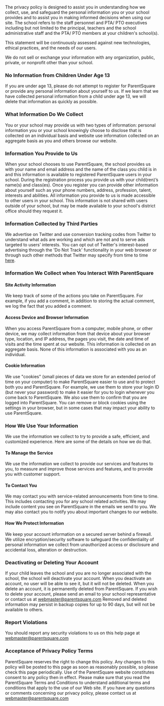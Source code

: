 <div class="static-content">

The privacy policy is designed to assist you in understanding how we collect, use, and safeguard the personal information you or your school provides and to assist you in making informed decisions when using our site. The school refers to the staff personnel and PTA/ PTO executives including but not limited to the principal, teachers and the school administrative staff and the PTA/ PTO members at your children's school(s).

This statement will be continuously assessed against new technologies, ethical practices, and the needs of our users.

We do not sell or exchange your information with any organization, public, private, or nonprofit other than your school.

### No Information from Children Under Age 13

If you are under age 13, please do not attempt to register for ParentSquare or provide any personal information about yourself to us. If we learn that we have collected personal information from a child under age 13, we will delete that information as quickly as possible.

### What Information Do We Collect

You or your school may provide us with two types of information: personal information you or your school knowingly choose to disclose that is collected on an individual basis and website use information collected on an aggregate basis as you and others browse our website.

### Information You Provide to Us

When your school chooses to use ParentSquare, the school provides us with your name and email address and the name of the class you child is in and this information is available to registered ParentSquare users in your school. During the registration process you provide us with your child(ren)’s name(s) and class(es). Once you register you can provide other information about yourself such as your phone numbers, address, profession, talent, interests and abilities. All information you provide to us is made accessible to other users in your school. This information is not shared with users outside of your school, but may be made available to your school's district office should they request it.

### Information Collected by Third Parties

We advertise on Twitter and use conversion tracking codes from Twitter to understand what ads are working and which are not and to serve ads targeted to users’ interests. You can opt out of Twitter's interest-based advertising through the 'Do Not Track' functionality in your web browser or through such other methods that Twitter may specify from time to time [here](https://support.twitter.com/articles/20170405)<a>.</a>

<a>

### Information We Collect when You Interact With ParentSquare

#### Site Activity Information

We keep track of some of the actions you take on ParentSquare. For example, if you add a comment, in addition to storing the actual comment, we log the fact that you added a comment.

#### Access Device and Browser Information

When you access ParentSquare from a computer, mobile phone, or other device, we may collect information from that device about your browser type, location, and IP address, the pages you visit, the date and time of visits and the time spent at our website. This information is collected on an aggregate basis. None of this information is associated with you as an individual.

#### Cookie Information

We use "cookies" (small pieces of data we store for an extended period of time on your computer) to make ParentSquare easier to use and to protect both you and ParentSquare. For example, we use them to store your login ID (but never your password) to make it easier for you to login whenever you come back to ParentSquare. We also use them to confirm that you are logged into ParentSquare. You can remove or block cookies using the settings in your browser, but in some cases that may impact your ability to use ParentSquare.

### How We Use Your Information

We use the information we collect to try to provide a safe, efficient, and customized experience. Here are some of the details on how we do that.

#### To Manage the Service

We use the information we collect to provide our services and features to you, to measure and improve those services and features, and to provide you with customer support.

#### To Contact You

We may contact you with service-related announcements from time to time. This includes contacting you for any school related activities. We may include content you see on ParentSquare in the emails we send to you. We may also contact you to notify you about important changes to our website.

#### How We Protect Information

We keep your account information on a secured server behind a firewall. We utilize encryption/security software to safeguard the confidentiality of personal information we collect from unauthorized access or disclosure and accidental loss, alteration or destruction.

### Deactivating or Deleting Your Account

</a>

<a>If your child leaves the school and you are no longer associated with the school, the school will deactivate your account. When you deactivate an account, no user will be able to see it, but it will not be deleted. When you delete an account, it is permanently deleted from ParentSquare. If you wish to delete your account, please send an email to your school representative or contact us at</a> [webmaster@parentsquare.com](mailto:webmaster@parentsquare.com) Removed and deleted information may persist in backup copies for up to 90 days, but will not be available to others.

### Report Violations

You should report any security violations to us on this help page at webmaster@parentsquare.com

### Acceptance of Privacy Policy Terms

ParentSquare reserves the right to change this policy. Any changes to this policy will be posted to this page as soon as reasonably possible, so please check this page periodically. Use of the ParentSquare website constitutes consent to any policy then in effect. Please make sure that you read the ParentSquare Terms and Conditions to understand additional terms and conditions that apply to the use of our Web site. If you have any questions or comments concerning our privacy policy, please contact us at [webmaster@parentsquare.com](mailto:webmaster@parentsquare.com)

</div>